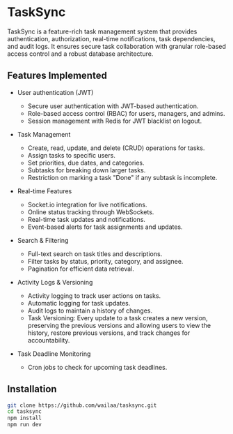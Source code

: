 # TaskSync

TaskSync is a feature-rich task management system that provides authentication, authorization, real-time notifications, task dependencies, and audit logs. It ensures secure task collaboration with granular role-based access control and a robust database architecture.

## Features Implemented

- User authentication (JWT)

  - Secure user authentication with JWT-based authentication.
  - Role-based access control (RBAC) for users, managers, and admins.
  - Session management with Redis for JWT blacklist on logout.

- Task Management

  - Create, read, update, and delete (CRUD) operations for tasks.
  - Assign tasks to specific users.
  - Set priorities, due dates, and categories.
  - Subtasks for breaking down larger tasks.
  - Restriction on marking a task "Done" if any subtask is incomplete.

- Real-time Features

  - Socket.io integration for live notifications.
  - Online status tracking through WebSockets.
  - Real-time task updates and notifications.
  - Event-based alerts for task assignments and updates.

- Search & Filtering

  - Full-text search on task titles and descriptions.
  - Filter tasks by status, priority, category, and assignee.
  - Pagination for efficient data retrieval.

- Activity Logs & Versioning

  - Activity logging to track user actions on tasks.
  - Automatic logging for task updates.
  - Audit logs to maintain a history of changes.
  - Task Versioning: Every update to a task creates a new version, preserving the previous versions and allowing users to view the history, restore previous versions, and track changes for accountability.

- Task Deadline Monitoring

  - Cron jobs to check for upcoming task deadlines.

## Installation

```sh
git clone https://github.com/wailaa/tasksync.git
cd tasksync
npm install
npm run dev
```
